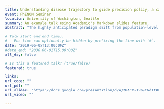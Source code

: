 ```yaml
---
title: Understanding disease trajectory to guide precision policy, a case study in COPD
event: PhENOM Seminar
location: University of Washington, Seattle
summary: An example talk using Academic's Markdown slides feature.
abstract: "The highly anticipated paradigm shift from population-level to individual-level decision making in health care requires robust evidence on the distribution of risk factors, variations in patterns of care, and heterogeneity in disease outcomes. However in many cases, sufficient evidence to enable this paradigm shift does not exist. I will discuss this topic in the context of Chronic Obstructive Pulmonary Disease (COPD), which is one of the most common chronic diseases globally. In response to the ‘underdiagnosis epidemic’ in this disease, a one-size-fits all approach to screening is traditionally proposed. However, this approach has been shown to provide poor value for money. In order to develop a more efficient case detection strategy, I generated evidence on the extent of heterogeneity in various aspects of the natural history of COPD, as well as on patterns of care that give rise to opportunities for an earlier diagnosis. A ‘Whole Disease Model’ of COPD was used to incorporate this evidence and to fully explore the decision space created by a multitude of patient- and disease-related factors. This framework of evidence generation to understand disease trajectory, followed by whole disease modelling to evaluate policies can be transferred into the context of other chronic diseases and used to improve patient care."

# Talk start and end times.
#   End time can optionally be hidden by prefixing the line with `#`.
date: "2019-06-05T13:00:00Z"
#date_end: "2030-06-01T15:00:00Z"
all_day: false

# Is this a featured talk? (true/false)
featured: true

links:
url_code: ""
url_pdf: ""
url_slides: "https://docs.google.com/presentation/d/e/2PACX-1vSSCGdTtBFPsMtwQZovN_VGJdo47vhWAVv7SOne7bYffO_9y_0SgpH_C2ow43GAuUDq6711eeZwxL7-/pub?start=true&loop=false&delayms=3000"
url_video: ""

---
```

